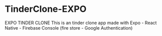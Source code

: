 # TinderClone-EXPO
EXPO TINDER CLONE
This is an tinder clone app made with Expo - React Native - Firebase Console (fire store - Google Authentication)
